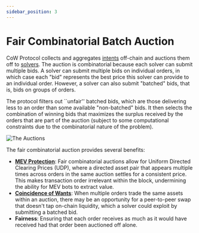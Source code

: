 ```yaml
---
sidebar_position: 3
---
```


# Fair Combinatorial Batch Auction

CoW Protocol collects and aggregates [intents](./intents) off-chain and auctions them off to [solvers](./solvers). The auction is combinatorial because each solver can submit multiple bids. A solver can submit multiple bids on individual orders, in which case each "bid" represents the best price this solver can provide to an individual order. However, a solver can also submit "batched" bids, that is, bids on groups of orders. 

The protocol filters out ``unfair'' batched bids, which are those delivering less to an order than some available "non-batched" bids. It then selects the combination of winning bids that maximizes the surplus received by the orders that are part of the auction (subject to some computational constraints due to the combinatorial nature of the problem).

![The Auctions](/img/concepts/batch-auctions.png)

The fair combinatorial auction provides several benefits:

- [**MEV Protection**](../benefits/mev-protection): Fair combinatorial auctions allow for Uniform Directed Clearing Prices (UDP), where a directed asset pair that appears multiple times across orders in the same auction settles for a consistent price. This makes transaction order irrelevant within the block, undermining the ability for MEV bots to extract value.
- **[Coincidence of Wants](../how-it-works/coincidence-of-wants)**: When multiple orders trade the same assets within an auction, there may be an opportunity for a peer-to-peer swap that doesn't tap on-chain liquidity, which a solver could exploit by submitting a batched bid.
- **Fairness**: Ensuring that each order receives as much as it would have received had that order been auctioned off alone.
